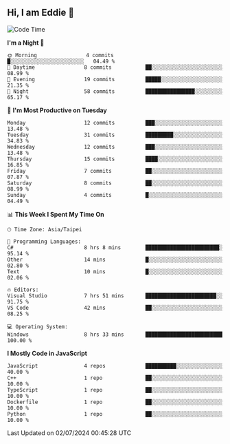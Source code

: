 ## Hi, I am Eddie 👋

<!--START_SECTION:waka-->
![Code Time](http://img.shields.io/badge/Code%20Time-175%20hrs%2051%20mins-blue)

**I'm a Night 🦉** 

```text
🌞 Morning                4 commits           █░░░░░░░░░░░░░░░░░░░░░░░░   04.49 % 
🌆 Daytime                8 commits           ██░░░░░░░░░░░░░░░░░░░░░░░   08.99 % 
🌃 Evening                19 commits          █████░░░░░░░░░░░░░░░░░░░░   21.35 % 
🌙 Night                  58 commits          ████████████████░░░░░░░░░   65.17 % 
```
📅 **I'm Most Productive on Tuesday** 

```text
Monday                   12 commits          ███░░░░░░░░░░░░░░░░░░░░░░   13.48 % 
Tuesday                  31 commits          █████████░░░░░░░░░░░░░░░░   34.83 % 
Wednesday                12 commits          ███░░░░░░░░░░░░░░░░░░░░░░   13.48 % 
Thursday                 15 commits          ████░░░░░░░░░░░░░░░░░░░░░   16.85 % 
Friday                   7 commits           ██░░░░░░░░░░░░░░░░░░░░░░░   07.87 % 
Saturday                 8 commits           ██░░░░░░░░░░░░░░░░░░░░░░░   08.99 % 
Sunday                   4 commits           █░░░░░░░░░░░░░░░░░░░░░░░░   04.49 % 
```


📊 **This Week I Spent My Time On** 

```text
🕑︎ Time Zone: Asia/Taipei

💬 Programming Languages: 
C#                       8 hrs 8 mins        ████████████████████████░   95.14 % 
Other                    14 mins             █░░░░░░░░░░░░░░░░░░░░░░░░   02.80 % 
Text                     10 mins             █░░░░░░░░░░░░░░░░░░░░░░░░   02.06 % 

🔥 Editors: 
Visual Studio            7 hrs 51 mins       ███████████████████████░░   91.75 % 
VS Code                  42 mins             ██░░░░░░░░░░░░░░░░░░░░░░░   08.25 % 

💻 Operating System: 
Windows                  8 hrs 33 mins       █████████████████████████   100.00 % 
```

**I Mostly Code in JavaScript** 

```text
JavaScript               4 repos             ██████████░░░░░░░░░░░░░░░   40.00 % 
C++                      1 repo              ██░░░░░░░░░░░░░░░░░░░░░░░   10.00 % 
TypeScript               1 repo              ██░░░░░░░░░░░░░░░░░░░░░░░   10.00 % 
Dockerfile               1 repo              ██░░░░░░░░░░░░░░░░░░░░░░░   10.00 % 
Python                   1 repo              ██░░░░░░░░░░░░░░░░░░░░░░░   10.00 % 
```




 Last Updated on 02/07/2024 00:45:28 UTC
<!--END_SECTION:waka-->
